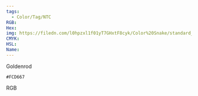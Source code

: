 ```yaml
---
tags:
  - Color/Tag/NTC
RGB:
Hex:
img: https://filedn.com/l0hpzxl1f01yT7GHxtF8cyk/Color%20Snake/standard_csv_to_svg//FCD667.svg
CMYK:
HSL:
Name:
---
```

Goldenrod
```palette
#FCD667
```
RGB
